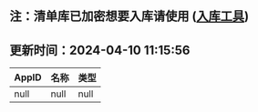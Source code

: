 ## 注：清单库已加密想要入库请使用 ([入库工具](https://github.com/BlankTMing/ManifestAutoUpdate/releases))

## 更新时间：2024-04-10 11:15:56
| AppID | 名称 | 类型  |
| :-------------------- | :----------------------------- | :----------- |
| null | null| null |
